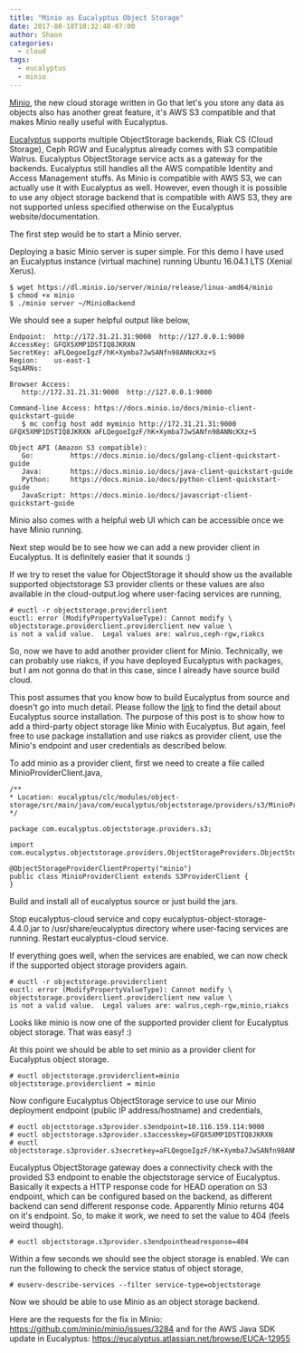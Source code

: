 ```yaml
---
title: "Minio as Eucalyptus Object Storage"
date: 2017-08-18T10:32:40-07:00
author: Shaon
categories:
  - cloud
tags:
  - eucalyptus
  - minio
---
```


[Minio](https://www.minio.io/), the new cloud storage written in Go that let's you store any data as objects also has another great feature, it's AWS S3 compatible and that makes Minio really useful with Eucalyptus.

[Eucalyptus](http://www.eucalyptus.com) supports multiple ObjectStorage backends, Riak CS (Cloud Storage), Ceph RGW and Eucalyptus already comes with S3 compatible Walrus. Eucalyptus ObjectStorage service acts as a gateway for the backends. Eucalyptus still handles all the AWS compatible Identity and Access Management stuffs. As Minio is compatible with AWS S3, we can actually use it with Eucalyptus as well. However, even though it is possible to use any object storage backend that is compatible with AWS S3, they are not supported unless specified otherwise on the Eucalyptus website/documentation.

The first step would be to start a Minio server.

Deploying a basic Minio server is super simple. For this demo I have used an Eucalyptus instance (virtual machine) running Ubuntu 16.04.1 LTS (Xenial Xerus).

```
$ wget https://dl.minio.io/server/minio/release/linux-amd64/minio
$ chmod +x minio
$ ./minio server ~/MinioBackend
```

We should see a super helpful output like below,
```
Endpoint:  http://172.31.21.31:9000  http://127.0.0.1:9000
AccessKey: GFQX5XMP1DSTIQ8JKRXN
SecretKey: aFLQegoeIgzF/hK+Xymba7JwSANfn98ANNcKXz+S
Region:    us-east-1
SqsARNs:

Browser Access:
   http://172.31.21.31:9000  http://127.0.0.1:9000

Command-line Access: https://docs.minio.io/docs/minio-client-quickstart-guide
   $ mc config host add myminio http://172.31.21.31:9000 GFQX5XMP1DSTIQ8JKRXN aFLQegoeIgzF/hK+Xymba7JwSANfn98ANNcKXz+S

Object API (Amazon S3 compatible):
   Go:         https://docs.minio.io/docs/golang-client-quickstart-guide
   Java:       https://docs.minio.io/docs/java-client-quickstart-guide
   Python:     https://docs.minio.io/docs/python-client-quickstart-guide
   JavaScript: https://docs.minio.io/docs/javascript-client-quickstart-guide
```

Minio also comes with a helpful web UI which can be accessible once we have Minio running.

Next step would be to see how we can add a new provider client in Eucalyptus. It is definitely easier that it sounds :)

If we try to reset the value for ObjectStorage it should show us the available supported objectstorage S3 provider clients or these values are also available in the cloud-output.log where user-facing services are running,

```
# euctl -r objectstorage.providerclient
euctl: error (ModifyPropertyValueType): Cannot modify \
objectstorage.providerclient.providerclient new value \
is not a valid value.  Legal values are: walrus,ceph-rgw,riakcs
```

So, now we have to add another provider client for Minio. Technically, we can probably use riakcs, if you have deployed Eucalyptus with packages, but I am not gonna do that in this case, since I already have source build cloud.

This post assumes that you know how to build Eucalyptus from source and doesn't go into much detail. Please follow the [link](https://github.com/eucalyptus/eucalyptus/blob/master/INSTALL) to find the detail about Eucalyptus source installation. The purpose of this post is to show how to add a third-party object storage like Minio with Eucalyptus. But again, feel free to use package installation and use riakcs as provider client, use the Minio's endpoint and user credentials as described below.

To add minio as a provider client, first we need to create a file called MinioProviderClient.java,

```
/**
* Location: eucalyptus/clc/modules/object-storage/src/main/java/com/eucalyptus/objectstorage/providers/s3/MinioProviderClient.java
*/

package com.eucalyptus.objectstorage.providers.s3;

import com.eucalyptus.objectstorage.providers.ObjectStorageProviders.ObjectStorageProviderClientProperty;

@ObjectStorageProviderClientProperty("minio")
public class MinioProviderClient extends S3ProviderClient {
}
```

Build and install all of eucalyptus source or just build the jars.

Stop eucalyptus-cloud service and copy eucalyptus-object-storage-4.4.0.jar to /usr/share/eucalyptus directory where user-facing services are running. Restart eucalyptus-cloud service.

If everything goes well, when the services are enabled, we can now check if the supported object storage providers again.

```
# euctl -r objectstorage.providerclient
euctl: error (ModifyPropertyValueType): Cannot modify \
objectstorage.providerclient.providerclient new value \
is not a valid value.  Legal values are: walrus,ceph-rgw,minio,riakcs
```

Looks like minio is now one of the supported provider client for Eucalyptus object storage. That was easy! :)

At this point we should be able to set minio as a provider client for Eucalyptus object storage.

```
# euctl objectstorage.providerclient=minio
objectstorage.providerclient = minio
```

Now configure Eucalyptus ObjectStorage service to use our Minio deployment endpoint (public IP address/hostname) and credentials,

```
# euctl objectstorage.s3provider.s3endpoint=10.116.159.114:9000
# euctl objectstorage.s3provider.s3accesskey=GFQX5XMP1DSTIQ8JKRXN
# euctl objectstorage.s3provider.s3secretkey=aFLQegoeIgzF/hK+Xymba7JwSANfn98ANNcKXz+S
```

Eucalyptus ObjectStorage gateway does a connectivity check with the provided S3 endpoint to enable the objectstorage service of Eucalyptus. Basically it expects a HTTP response code for HEAD operation on S3 endpoint, which can be configured based on the backend, as different backend can send different response code. Apparently Minio returns 404 on it's endpoint. So, to make it work, we need to set the value to 404 (feels weird though).

```
# euctl objectstorage.s3provider.s3endpointheadresponse=404
```
Within a few seconds we should see the object storage is enabled. We can run the following to check the service status of object storage,

```
# euserv-describe-services --filter service-type=objectstorage
```

Now we should be able to use Minio as an object storage backend.

Here are the requests for the fix in Minio: <https://github.com/minio/minio/issues/3284>
and for the AWS Java SDK update in Eucalyptus: <https://eucalyptus.atlassian.net/browse/EUCA-12955>
